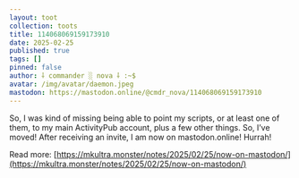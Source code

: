 ```yaml
---
layout: toot
collection: toots
title: 114068069159173910
date: 2025-02-25
published: true
tags: []
pinned: false
author: ⸸ commander ░ nova ⸸ :~$
avatar: /img/avatar/daemon.jpeg
mastodon: https://mastodon.online/@cmdr_nova/114068069159173910
---
```


So, I was kind of missing being able to point my scripts, or at least one of them, to my main ActivityPub account, plus a few other things. So, I’ve moved! After receiving an invite, I am now on mastodon.online! Hurrah!

Read more: [https://mkultra.monster/notes/2025/02/25/now-on-mastodon/](https://mkultra.monster/notes/2025/02/25/now-on-mastodon/)

